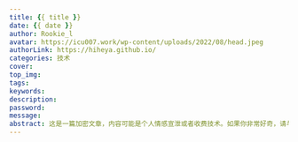 ```yaml
---
title: {{ title }}
date: {{ date }}
author: Rookie_l
avatar: https://icu007.work/wp-content/uploads/2022/08/head.jpeg
authorLink: https://hiheya.github.io/
categories: 技术
cover: 
top_img: 
tags: 
keywords: 
description: 
password: 
message: 
abstract: 这是一篇加密文章，内容可能是个人情感宣泄或者收费技术。如果你非常好奇，请与我联系。
---
```

